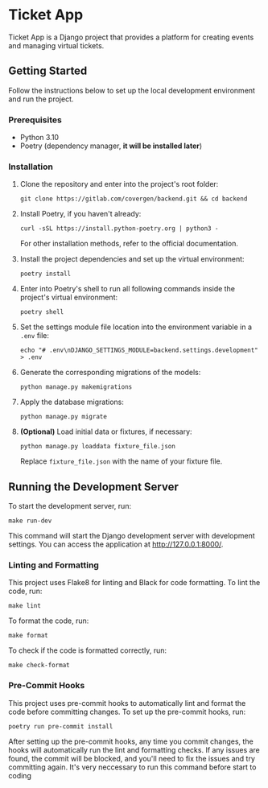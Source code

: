 # Ticket App

Ticket App is a Django project that provides a platform for creating events and managing virtual tickets.

## Getting Started

Follow the instructions below to set up the local development environment and run the project.

### Prerequisites

- Python 3.10
- Poetry (dependency manager, **it will be installed later**)

### Installation

1. Clone the repository and enter into the project's root folder:

    ```
    git clone https://gitlab.com/covergen/backend.git && cd backend
    ```

2. Install Poetry, if you haven't already:

    ```
    curl -sSL https://install.python-poetry.org | python3 -
    ```
    For other installation methods, refer to the official documentation.

3. Install the project dependencies and set up the virtual environment:

    ```
    poetry install
    ```

4. Enter into Poetry's shell to run all following commands inside the project's virtual environment:

    ```
    poetry shell
    ```

5. Set the settings module file location into the environment variable in a `.env` file:

    ```
    echo "# .env\nDJANGO_SETTINGS_MODULE=backend.settings.development" > .env
    ```

6. Generate the corresponding migrations of the models:

    ```
    python manage.py makemigrations
    ```

7. Apply the database migrations:

    ```
    python manage.py migrate
    ```

8. **(Optional)** Load initial data or fixtures, if necessary:

    ```
    python manage.py loaddata fixture_file.json
    ```
    Replace `fixture_file.json` with the name of your fixture file.


## Running the Development Server

To start the development server, run:

```
make run-dev
```

This command will start the Django development server with development settings. You can access the application at http://127.0.0.1:8000/.

### Linting and Formatting

This project uses Flake8 for linting and Black for code formatting. To lint the code, run:

```
make lint
```

To format the code, run:

```
make format
```

To check if the code is formatted correctly, run:

```
make check-format
```

### Pre-Commit Hooks

This project uses pre-commit hooks to automatically lint and format the code before committing changes. To set up the pre-commit hooks, run:

```
poetry run pre-commit install
```

After setting up the pre-commit hooks, any time you commit changes, the hooks will automatically run the lint and formatting checks. If any issues are found, the commit will be blocked, and you'll need to fix the issues and try committing again. It's very neccessary to run this command before start to coding
